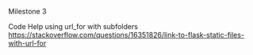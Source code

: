 Milestone 3

Code Help
using url_for with subfolders https://stackoverflow.com/questions/16351826/link-to-flask-static-files-with-url-for
